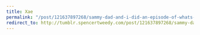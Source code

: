 ```yaml
---
title: Xae
permalink: "/post/121637897268/sammy-dad-and-i-did-an-episode-of-whats-in-my"
redirect_to: http://tumblr.spencertweedy.com/post/121637897268/sammy-dad-and-i-did-an-episode-of-whats-in-my
---
```


